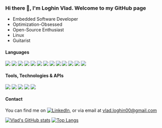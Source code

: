 ### Hi there 👋, I'm Loghin Vlad. Welcome to my GitHub page

* Embedded Software Developer
* Optimization-Obsessed
* Open-Source Enthusiast
* Linux
* Guitarist


#### Languages

![](https://img.shields.io/badge/C++-c++11,%20c++14,%20c++17,%20c++20-informational?style=flat&logo=c%2B%2B&logoColor=4d78c4&labelColor=dbdbdb)
![](https://img.shields.io/badge/C-c99,%20c11-informational?style=flat&logo=c&logoColor=001c96&labelColor=dbdbdb)
![](https://img.shields.io/badge/CMake-3.17-informational?style=flat&logo=cmake&logoColor=darkgreen&labelColor=dbdbdb)
![](https://img.shields.io/badge/Java-jdk15-informational?style=flat&logo=java&logoColor=c76d00&labelColor=dbdbdb)
![](https://img.shields.io/badge/PHP-7,%208-informational?style=flat&logo=php&logoColor=7547ba&labelColor=dbdbdb)
![](https://img.shields.io/badge/SQL-MariaDB/MySQL,%20OracleSQL,%20SQLite3-informational?style=flat&logo=mariadb&logoColor=blue&labelColor=dbdbdb)
![](https://img.shields.io/badge/python-2.7,3.6,3.8-informational?style=flat&logo=python&logoColor=0d4503&labelColor=dbdbdb)
![](https://img.shields.io/badge/C%23-informational?style=flat&logo=.NET&logoColor=0d4503&labelColor=dbdbdb)
![](https://img.shields.io/badge/html-5-informational?style=flat&logo=html5&logoColor=fc8c03&labelColor=dbdbdb)
![](https://img.shields.io/badge/css-3-informational?style=flat&logo=css3&logoColor=blue&labelColor=dbdbdb)
![](https://img.shields.io/badge/JavaScript-informational?style=flat&logo=javascript&logoColor=orange&color=dbdbdb)
![](https://img.shields.io/badge/TypeScript-informational?style=flat&logo=typescript&logoColor=darkblue&color=dbdbdb)
![](https://img.shields.io/badge/NodeJS-informational?style=flat&logo=node.js&logoColor=orange&color=dbdbdb)

#### Tools, Technologies & APIs

![](https://img.shields.io/badge/Vulkan%20API-1.2.170-informational?style=flat&logo=vulkan&logoColor=red&labelColor=dbdbdb)
![](https://img.shields.io/badge/OpenGL-3.3,%204.5%20Core/ES-informational?style=flat&logo=opengl&logoColor=red&labelColor=dbdbdb)
![](https://img.shields.io/badge/Qt-4,%205,%206%20%20c++/pySide2-informational?style=flat&logo=qt&logoColor=green&labelColor=dbdbdb)
![](https://img.shields.io/badge/git-2.3-informational?style=flat&logo=git&logoColor=orange&labelColor=dbdbdb)
![](https://img.shields.io/badge/Jira-informational?style=flat&logo=atlassian&logoColor=blue&labelColor=dbdbdb)


#### Contact

You can find me on [![LinkedIn][1.2]][1], or via email at vlad.loghin00@gmail.com

[1]: https://www.linkedin.com/in/vlad-andrei-loghin-bb69b2151/
[1.2]: https://raw.githubusercontent.com/MartinHeinz/MartinHeinz/master/linkedin-3-16.png

[![Vlad's GitHub stats](https://github-readme-stats.vercel.app/api?username=LoghinVladDev&count_private=true&show_icons=true&theme=dark)](https://github.com/anuraghazra/github-readme-stats)
[![Top Langs](https://github-readme-stats.vercel.app/api/top-langs/?username=LoghinVladDev&langs_count=6&layout=compact&theme=dark&exclude_repo=AR_DR_IMR_LPN)](https://github.com/anuraghazra/github-readme-stats)

<!--
**LoghinVladDev/LoghinVladDev** is a ✨ _special_ ✨ repository because its `README.md` (this file) appears on your GitHub profile.

Here are some ideas to get you started:

- 🔭 I’m currently working on ...
- 🌱 I’m currently learning ...
- 👯 I’m looking to collaborate on ...
- 🤔 I’m looking for help with ...
- 💬 Ask me about ...
- 📫 How to reach me: ...
- 😄 Pronouns: ...
- ⚡ Fun fact: ...
-->
